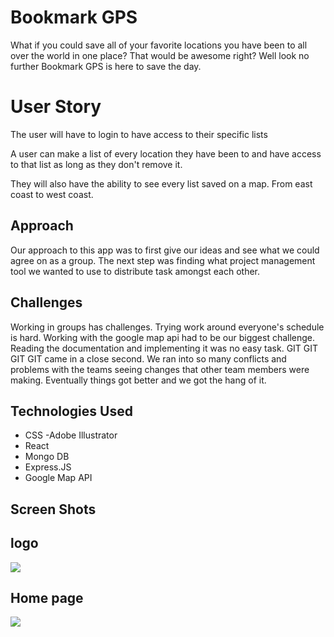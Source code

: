 # Bookmark GPS
What if you could save all of your favorite locations you have been to all over the world in one place? That would be awesome right? Well look no further Bookmark GPS is here to save the day. 



# User Story
The user will have to login to have access to their specific lists

A user can make a list of every location they have been to and have access to that list as long as they don't remove it.

They will also have the ability to see every list saved on a map. From east coast to west coast. 


## Approach
Our approach to this app was to first give our ideas and see what we could agree on as a group. The next step was finding what project management tool we wanted to use to distribute task amongst each other. 


## Challenges
Working in groups has challenges. Trying work around everyone's schedule is hard. Working with the google map api had to be our biggest challenge.  Reading the documentation and implementing it was no easy task.  GIT GIT GIT GIT  came in a close second. We ran into so many conflicts and problems with the teams seeing changes that other team members were making. Eventually things got better and we got the hang of it.

## Technologies Used

- CSS
-Adobe Illustrator
- React
- Mongo DB
- Express.JS
- Google Map API

## Screen Shots
## logo
![](https://github.com/krock07/bookmark_GPS/blob/dev/images/gps-01.png?raw=true)
## Home page
![](https://github.com/krock07/bookmark_GPS/blob/dev/images/layout1.png?raw=true)
